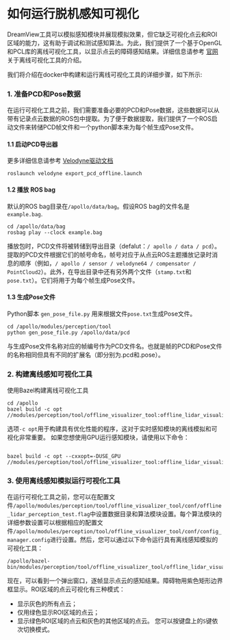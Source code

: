 # 如何运行脱机感知可视化

DreamView工具可以模拟感知模块并展现模拟效果，但它缺乏可视化点云和ROI区域的能力，这有助于调试和测试感知算法。为此，我们提供了一个基于OpenGL和PCL库的离线可视化工具，以显示点云的障碍感知结果。详细信息请参考 [官网](http://apollo.auto/platform/perception.html) 关于离线可视化工具的介绍。

我们将介绍在docker中构建和运行离线可视化工具的详细步骤，如下所示:
### 1. 准备PCD和Pose数据
在运行可视化工具之前，我们需要准备必要的PCD和Pose数据，这些数据可以从带有记录点云数据的ROS包中提取。为了便于数据提取，我们提供了一个ROS启动文件来转储PCD帧文件和一个python脚本来为每个帧生成Pose文件。

#### 1.1 启动PCD导出器
 更多详细信息请参考 [Velodyne驱动文档](https://github.com/ApolloAuto/apollo/tree/master/modules/drivers/velodyne)
```
roslaunch velodyne export_pcd_offline.launch
```

#### 1.2 播放 ROS bag
默认的ROS bag目录在`/apollo/data/bag`。假设ROS bag的文件名是`example.bag`.
```
cd /apollo/data/bag
rosbag play --clock example.bag
```
播放包时，PCD文件将被转储到导出目录（defalut：`/ apollo / data / pcd`）。提取的PCD文件根据它们的帧号命名，帧号对应于从点云ROS主题播放记录时消息的顺序（例如，`/ apollo / sensor / velodyne64 / compensator / PointCloud2`）。此外，在导出目录中还有另外两个文件（`stamp.txt`和`pose.txt`）。它们将用于为每个帧生成Pose文件。

#### 1.3 生成Pose文件
Python脚本 `gen_pose_file.py` 用来根据文件`pose.txt`生成Pose文件。
```
cd /apollo/modules/perception/tool
python gen_pose_file.py /apollo/data/pcd
```
与生成Pose文件名称对应的帧编号作为PCD文件名。也就是帧的PCD和Pose文件的名称相同但具有不同的扩展名（即分别为.pcd和.pose）。

### 2. 构建离线感知可视化工具
使用Bazel构建离线可视化工具
```
cd /apollo
bazel build -c opt //modules/perception/tool/offline_visualizer_tool:offline_lidar_visualizer_tool
```
选项`-c opt`用于构建具有优化性能的程序，这对于实时感知模块的离线模拟和可视化非常重要。
如果您想使用GPU运行感知模块，请使用以下命令：
```

bazel build -c opt --cxxopt=-DUSE_GPU //modules/perception/tool/offline_visualizer_tool:offline_lidar_visualizer_tool

```

### 3. 使用离线感知模拟运行可视化工具
在运行可视化工具之前，您可以在配置文件`/apollo/modules/perception/tool/offline_visualizer_tool/conf/offline_lidar_perception_test.flag`中设置数据目录和算法模块设置。每个算法模块的详细参数设置可以根据相应的配置文件`/apollo/modules/perception/tool/offline_visualizer_tool/conf/config_manager.config`进行设置。然后，您可以通过以下命令运行具有离线感知模拟的可视化工具：
```
/apollo/bazel-bin/modules/perception/tool/offline_visualizer_tool/offline_lidar_visualizer_tool
```
现在，可以看到一个弹出窗口，逐帧显示点云的感知结果。障碍物用紫色矩形边界框显示。ROI区域的点云可视化有三种模式：
* 显示灰色的所有点云；
* 仅用绿色显示ROI区域的点云；
* 显示绿色ROI区域的点云和灰色的其他区域的点云。 您可以按键盘上的`S`键依次切换模式。
